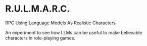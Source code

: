 # R.U.L.M.A.R.C.
RPG Using Language Models As Realistic Characters

An experiment to see how LLMs can be useful to make believable characters in role-playing games.
